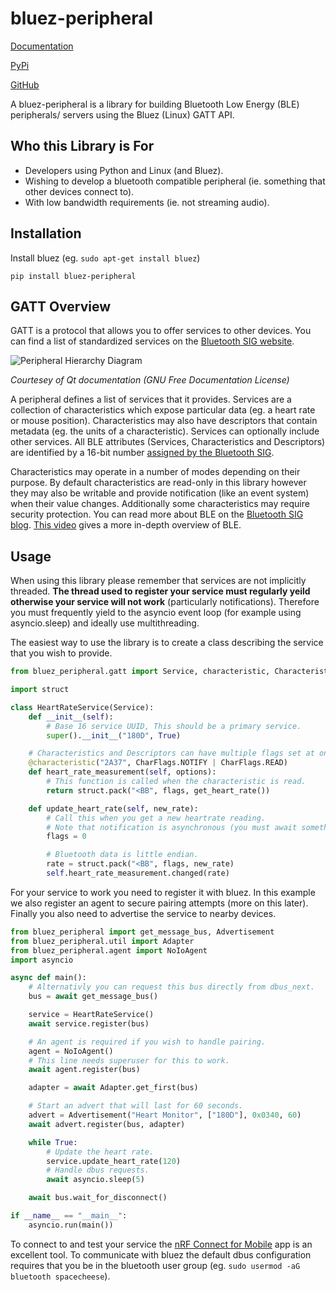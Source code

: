 # bluez-peripheral

[Documentation](https://bluez-peripheral.readthedocs.io/en/latest/)

[PyPi](https://pypi.org/project/bluez-peripheral/)

[GitHub](https://github.com/spacecheese/bluez_peripheral)

A bluez-peripheral is a library for building Bluetooth Low Energy (BLE) peripherals/ servers using the Bluez (Linux) GATT API.

## Who this Library is For

- Developers using Python and Linux (and Bluez).
- Wishing to develop a bluetooth compatible peripheral (ie. something that other devices connect to).
- With low bandwidth requirements (ie. not streaming audio).

## Installation

Install bluez (eg. `sudo apt-get install bluez`)

`pip install bluez-peripheral`

## GATT Overview

GATT is a protocol that allows you to offer services to other devices. 
You can find a list of standardized services on the [Bluetooth SIG website](https://www.bluetooth.com/specifications/specs/).

![Peripheral Hierarchy Diagram](https://doc.qt.io/qt-5/images/peripheral-structure.png)

*Courtesey of Qt documentation (GNU Free Documentation License)*

A peripheral defines a list of services that it provides. Services are a collection of characteristics which expose particular data (eg. a heart rate or mouse position). Characteristics may also have descriptors that contain metadata (eg. the units of a characteristic). Services can optionally include other services. All BLE attributes (Services, Characteristics and Descriptors) are identified by a 16-bit number [assigned by the Bluetooth SIG](https://www.bluetooth.com/specifications/assigned-numbers/).

Characteristics may operate in a number of modes depending on their purpose. By default characteristics are read-only in this library however they may also be writable and provide notification (like an event system) when their value changes. Additionally some characteristics may require security protection. You can read more about BLE on the [Bluetooth SIG blog](https://www.bluetooth.com/blog/a-developers-guide-to-bluetooth/). [This video](https://www.youtube.com/watch?v=BZwOrQ6zkzE) gives a more in-depth overview of BLE.

## Usage

When using this library please remember that services are not implicitly threaded. **The thread used to register your service must regularly yeild otherwise your service will not work** (particularly notifications). Therefore you must frequently yield to the asyncio event loop (for example using asyncio.sleep) and ideally use multithreading.

The easiest way to use the library is to create a class describing the service that you wish to provide.
```python
from bluez_peripheral.gatt import Service, characteristic, CharacteristicFlags as CharFlags

import struct

class HeartRateService(Service):
    def __init__(self):
        # Base 16 service UUID, This should be a primary service.
        super().__init__("180D", True)

    # Characteristics and Descriptors can have multiple flags set at once.
    @characteristic("2A37", CharFlags.NOTIFY | CharFlags.READ)
    def heart_rate_measurement(self, options):
        # This function is called when the characteristic is read.
        return struct.pack("<BB", flags, get_heart_rate())

    def update_heart_rate(self, new_rate):
        # Call this when you get a new heartrate reading.
        # Note that notification is asynchronous (you must await something at some point after calling this).
        flags = 0

        # Bluetooth data is little endian.
        rate = struct.pack("<BB", flags, new_rate)
        self.heart_rate_measurement.changed(rate)

```
For your service to work you need to register it with bluez. In this example we also register an agent to secure pairing attempts (more on this later). Finally you also need to advertise the service to nearby devices.
```python
from bluez_peripheral import get_message_bus, Advertisement
from bluez_peripheral.util import Adapter
from bluez_peripheral.agent import NoIoAgent
import asyncio

async def main():
    # Alternativly you can request this bus directly from dbus_next.
    bus = await get_message_bus()

    service = HeartRateService()
    await service.register(bus)

    # An agent is required if you wish to handle pairing.
    agent = NoIoAgent()
    # This line needs superuser for this to work.
    await agent.register(bus)

    adapter = await Adapter.get_first(bus)

    # Start an advert that will last for 60 seconds.
    advert = Advertisement("Heart Monitor", ["180D"], 0x0340, 60)
    await advert.register(bus, adapter)

    while True:
        # Update the heart rate.
        service.update_heart_rate(120)
        # Handle dbus requests.
        await asyncio.sleep(5)

    await bus.wait_for_disconnect()

if __name__ == "__main__":
    asyncio.run(main())
```
To connect to and test your service the [nRF Connect for Mobile](https://www.nordicsemi.com/Products/Development-tools/nrf-connect-for-mobile) app is an excellent tool. To communicate with bluez the default dbus configuration requires that you be in the bluetooth user group (eg. `sudo usermod -aG bluetooth spacecheese`).

